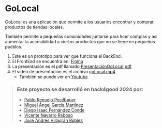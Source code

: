 # GoLocal

GoLocal es una aplicación que permite a los usuarios encontrar y comprar productos de tiendas locales.

También permite a pequeñas comunidades juntarse para hcer complas y asi aumentar la accesibilidad a ciertos productos que no se tiene en pequeños pueblos.

1. Este es un prototipo para ver que funciona el BackEnd.   
2. El FrontEnd se encuentra en: [Figma](https://www.figma.com/proto/2k75aDIUPYnceh0fc5hRZF/goLocal?page-id=0%3A1&type=design&node-id=46-904&viewport=2178%2C2178%2C0.22&t=YJ0IY1Ef4ljUVd07-1&scaling=scale-down&starting-point-node-id=4%3A5&mode=design)  
3. La presentación es el pdf llamado [PresentaciónGoLocal.pdf](PresentaciónGoLocal.pdf)
4. El video de presentación es el archivo [goLocal.mp4](goLocal.mp4)
    - También se puede ver en [Youtube](https://www.youtube.com/watch?v=QsQz4qCNdUc)


> ### Este proyecto se desarrolló en hack4good 2024 por:
> - [Pablo Requejo Postlbauer](https://www.linkedin.com/in/pablo-req-post/)
> - [Miguel Ángel García Martínez](https://www.linkedin.com/in/miguel-ángel-garcía-martínez-164264204/)
> - [Diego Isaac Fernández Conde](https://www.linkedin.com/in/diegoisaacfernandezconde/)
> - [Vicente Navarro Raboso](https://www.linkedin.com/in/vicente-navarro-raboso-924a312ab/)
> - [José Andrés Villagrán Robles](https://www.linkedin.com/in/jos%C3%A9-villagr%C3%A1n-robles-1a3476294/)
>   

